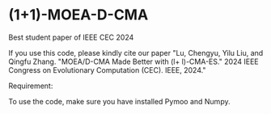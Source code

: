 # (1+1)-MOEA-D-CMA
Best student paper of IEEE CEC 2024

If you use this code, please kindly cite our paper "Lu, Chengyu, Yilu Liu, and Qingfu Zhang. "MOEA/D-CMA Made Better with (l+ l)-CMA-ES." 2024 IEEE Congress on Evolutionary Computation (CEC). IEEE, 2024."

Requirement: 

To use the code, make sure you have installed Pymoo and Numpy. 
